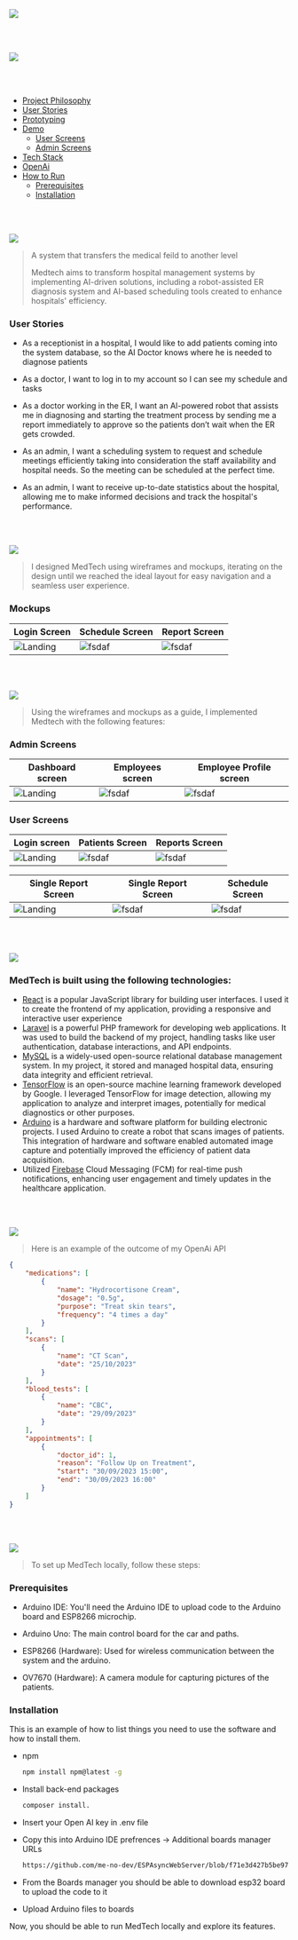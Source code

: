 <img src="./readme/title1.svg"/>

<br><br>

<!-- Table of Content-->

<img src="./readme/title8.svg"/>

<br><br>

- [Project Philosophy](#philosophy)
- [User Stories](#user-stories)
- [Prototyping](#mockups)
- [Demo](#demo)
  - [User Screens](#user-screens)
  - [Admin Screens](#admin-screens)
- [Tech Stack](#stacks)
- [OpenAi](#opneai)
- [How to Run](#how-to-run)
  - [Prerequisites](#prerequisites)
  - [Installation](#installation)

<br><br>

<!-- project philosophy -->

<a name="philosophy"></a>

<img src="./readme/title2.svg"/>

> A system that transfers the medical feild to another level
>
> Medtech aims to transform hospital management systems by implementing AI-driven solutions, including a robot-assisted ER diagnosis system and AI-based scheduling tools created to enhance hospitals' efficiency.

### User Stories

- As a receptionist in a hospital, I would like to add patients coming into the system database, so the AI Doctor knows where he is needed to diagnose patients

- As a doctor, I want to log in to my account so I can see my schedule and tasks
- As a doctor working in the ER, I want an AI-powered robot that assists me in diagnosing and starting the treatment process by sending me a report immediately to approve so the patients don’t wait when the ER gets crowded.

- As an admin, I want a scheduling system to request and schedule meetings efficiently taking into consideration the staff availability and hospital needs. So the meeting can be scheduled at the perfect time.
- As an admin, I want to receive up-to-date statistics about the hospital, allowing me to make informed decisions and track the hospital's performance.

<br><br>

<!-- Prototyping -->

<a name="prototyping"></a>

<img src="./readme/title3.svg"/>

> I designed MedTech using wireframes and mockups, iterating on the design until we reached the ideal layout for easy navigation and a seamless user experience.

### Mockups

| Login Screen                        | Schedule Screen                      | Report Screen                                         |
| ----------------------------------- | ------------------------------------ | ----------------------------------------------------- |
| ![Landing](./readme/demo/login.png) | ![fsdaf](./readme/demo/schedule.png) | ![fsdaf](./readme/demo/Single%20report-%20mockup.png) |

<br><br>

<!-- Implementation -->

<a name="demo"></a>

<img src="./readme/title10.svg"/>

> Using the wireframes and mockups as a guide, I implemented Medtech with the following features:

### Admin Screens

| Dashboard screen                          | Employees screen                            | Employee Profile screen                              |
| ----------------------------------------- | ------------------------------------------- | ---------------------------------------------------- |
| ![Landing](./readme/demo/admin/Admin.png) | ![fsdaf](./readme/demo/admin/Employees.png) | ![fsdaf](./readme/demo/admin/Employee%20Profile.png) |

### User Screens

| Login screen                             | Patients Screen                           | Reports Screen                           |
| ---------------------------------------- | ----------------------------------------- | ---------------------------------------- |
| ![Landing](./readme/demo/user/Login.gif) | ![fsdaf](./readme/demo/user/patients.gif) | ![fsdaf](./readme/demo/user/reports.gif) |

| Single Report Screen                             | Single Report Screen                      | Schedule Screen                               |
| ------------------------------------------------ | ----------------------------------------- | --------------------------------------------- |
| ![Landing](./readme/demo/user/Single-Report.gif) | ![fsdaf](./readme/demo/user/schedule.gif) | ![fsdaf](./readme/demo/user/add-patients.gif) |

<br><br>

<!-- Tech stack -->

<a name="stacks"></a>
<img src="./readme/title5.svg"/>

### MedTech is built using the following technologies:

- [React](https://react.dev/) is a popular JavaScript library for building user interfaces. I used it to create the frontend of my application, providing a responsive and interactive user experience
- [Laravel](https://laravel.com/) is a powerful PHP framework for developing web applications. It was used to build the backend of my project, handling tasks like user authentication, database interactions, and API endpoints.
- [MySQL](https://www.mysql.com/) is a widely-used open-source relational database management system. In my project, it stored and managed hospital data, ensuring data integrity and efficient retrieval.
- [TensorFlow](https://www.tensorflow.org/) is an open-source machine learning framework developed by Google. I leveraged TensorFlow for image detection, allowing my application to analyze and interpret images, potentially for medical diagnostics or other purposes.
- [Arduino](https://www.arduino.cc/) is a hardware and software platform for building electronic projects. I used Arduino to create a robot that scans images of patients. This integration of hardware and software enabled automated image capture and potentially improved the efficiency of patient data acquisition.
- Utilized [Firebase](https://firebase.google.com/) Cloud Messaging (FCM) for real-time push notifications, enhancing user engagement and timely updates in the healthcare application.

<br><br>

<a name="opneai"></a>
<img src="./readme/title7.svg"/>

> Here is an example of the outcome of my OpenAi API

```Json
{
    "medications": [
        {
            "name": "Hydrocortisone Cream",
            "dosage": "0.5g",
            "purpose": "Treat skin tears",
            "frequency": "4 times a day"
        }
    ],
    "scans": [
        {
            "name": "CT Scan",
            "date": "25/10/2023"
        }
    ],
    "blood_tests": [
        {
            "name": "CBC",
            "date": "29/09/2023"
        }
    ],
    "appointments": [
        {
            "doctor_id": 1,
            "reason": "Follow Up on Treatment",
            "start": "30/09/2023 15:00",
            "end": "30/09/2023 16:00"
        }
    ]
}

```

<br><br>

<!-- How to run -->
<img src="./readme/title6.svg"/>

> To set up MedTech locally, follow these steps:

### Prerequisites

- Arduino IDE: You'll need the Arduino IDE to upload code to the Arduino board and ESP8266 microchip.

- Arduino Uno: The main control board for the car and paths.

- ESP8266 (Hardware): Used for wireless communication between the system and the arduino.

- OV7670 (Hardware): A camera module for capturing pictures of the patients.

### Installation

This is an example of how to list things you need to use the software and how to install them.

- npm
  ```sh
  npm install npm@latest -g
  ```
- Install back-end packages
  ```sh
  composer install.
  ```
- Insert your Open AI key in .env file
- Copy this into Arduino IDE prefrences -> Additional boards manager URLs
  ```sh
  https://github.com/me-no-dev/ESPAsyncWebServer/blob/f71e3d427b5be9791a8a2c93cf8079792c3a9a26/library.json,https://raw.githubusercontent.com/espressif/arduino-esp32/gh-pages/package_esp32_index.json
  ```
- From the Boards manager you should be able to download esp32 board to upload the code to it

- Upload Arduino files to boards

Now, you should be able to run MedTech locally and explore its features.
